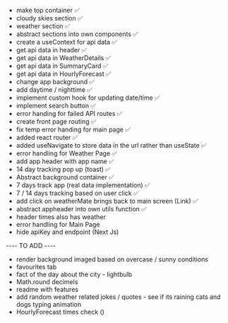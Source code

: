 - make top container ✅
- cloudy skies section ✅
- weather section ✅
- abstract sections into own components ✅
- create a useContext for api data ✅
- get api data in header ✅
- get api data in WeatherDetails ✅
- get api data in SummaryCard ✅
- get api data in HourlyForecast ✅
- change app background ✅
- add daytime / nighttime ✅
- implement custom hook for updating date/time ✅
- implement search button ✅
- error handing for failed API routes ✅
- create front page routing ✅
- fix temp error handing for main page ✅
- added react router ✅
- added useNavigate to store data in the url rather than useState ✅
- error handling for Weather Page ✅
- add app header with app name ✅
- 14 day tracking pop up (toast) ✅
- Abstract background container ✅
- 7 days track app (real data implementation) ✅
- 7 / 14 days tracking based on user click ✅
- add click on weatherMate brings back to main screen (Link) ✅
- abstract appheader into own utils function ✅
- header times also has weather
- error handling for Main Page
- hide apiKey and endpoint (Next Js)

---- TO ADD ----

- render background imaged based on overcase / sunny conditions
- favourites tab
- fact of the day about the city - lightbulb
- Math.round decimels
- readme with features
- add random weather related jokes / quotes - see if its raining cats and dogs typing animation
- HourlyForecast times check ()

